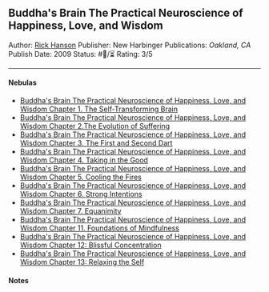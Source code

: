 ## Buddha's Brain The Practical Neuroscience of Happiness, Love, and Wisdom 

[  ](https://www.amazon.com/gp/aw/d/B003TU29WU/ref=tmm_kin_swatch_0?ie=UTF8&qid=1666673183&sr=8-1)

Author: [Rick Hanson]()
Publisher: New Harbinger Publications: *Oakland, CA*
Publish Date: 2009
Status: #💫/⏳ 
Rating: 3/5

---

#### Nebulas

* [Buddha's Brain The Practical Neuroscience of Happiness, Love, and Wisdom Chapter 1. The Self-Transforming Brain](Buddha's%20Brain%20The%20Practical%20Neuroscience%20of%20Happiness,%20Love,%20and%20Wisdom%20Chapter%201.%20The%20Self-Transforming%20Brain.md)
* [Buddha's Brain The Practical Neuroscience of Happiness, Love, and Wisdom Chapter 2.The Evolution of Suffering](Buddha's%20Brain%20The%20Practical%20Neuroscience%20of%20Happiness,%20Love,%20and%20Wisdom%20Chapter%202.The%20Evolution%20of%20Suffering.md)
* [Buddha's Brain The Practical Neuroscience of Happiness, Love, and Wisdom Chapter 3. The First and Second Dart](Buddha's%20Brain%20The%20Practical%20Neuroscience%20of%20Happiness,%20Love,%20and%20Wisdom%20Chapter%203.%20The%20First%20and%20Second%20Dart.md)
* [Buddha's Brain The Practical Neuroscience of Happiness, Love, and Wisdom Chapter 4. Taking in the Good]()
* [Buddha's Brain The Practical Neuroscience of Happiness, Love, and Wisdom Chapter 5. Cooling the Fires](Buddha's%20Brain%20The%20Practical%20Neuroscience%20of%20Happiness,%20Love,%20and%20Wisdom%20Chapter%205.%20Cooling%20the%20Fires.md)
* [Buddha's Brain The Practical Neuroscience of Happiness, Love, and Wisdom Chapter 6. Strong Intentions]()
* [Buddha's Brain The Practical Neuroscience of Happiness, Love, and Wisdom Chapter 7. Equanimity]()
* [Buddha's Brain The Practical Neuroscience of Happiness, Love, and Wisdom Chapter 11. Foundations of Mindfulness]()
* [Buddha's Brain The Practical Neuroscience of Happiness, Love, and Wisdom Chapter 12: Blissful Concentration]()
* [Buddha's Brain The Practical Neuroscience of Happiness, Love, and Wisdom Chapter 13: Relaxing the Self]()

#### Notes
